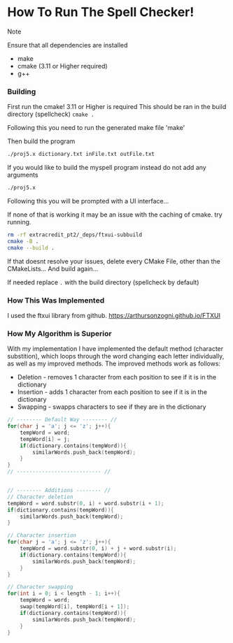 # How To Run The Spell Checker!

> [!NOTE]
> Ensure that all dependencies are installed
>    - make
>    - cmake (3.11 or Higher required)
>    - g++

### Building 
First run the cmake! 3.11 or Higher is required
This should be ran in the build directory (spellcheck)
`cmake .` 

Following this you need to run the generated make file
'make'

Then build the program
```bash
./proj5.x dictionary.txt inFile.txt outFile.txt
```
If you would like to build the myspell program instead do not add any arguments
```bash
./proj5.x
```

Following this you will be prompted with a UI interface...

If none of that is working it may be an issue with the caching of cmake. try running.

```bash
rm -rf extracredit_pt2/_deps/ftxui-subbuild
cmake -B .
cmake --build .
```
If that doesnt resolve your issues, delete every CMake File, other than the CMakeLists...
And build again...


If needed replace `.` with the build directory (spellcheck by default)


### How This Was Implemented
I used the ftxui library from github. https://arthursonzogni.github.io/FTXUI

### How My Algorithm is Superior
With my implementation I have implemented the default method (character substition), which loops through the word changing each letter individually, as well as my improved methods. The improved 
methods work as follows:

- Deletion - removes 1 character from each position to see if it is in the dictionary
- Insertion - adds 1 character from each position to see if it is in the dictionary
- Swapping - swapps characters to see if they are in the dictionary

```cpp
// -------- Default Way -------- //
for(char j = 'a'; j <= 'z'; j++){
    tempWord = word;
    tempWord[i] = j;
    if(dictionary.contains(tempWord)){
        similarWords.push_back(tempWord);
    }
}
// --------------------------- //


// -------- Additions -------- //
// Character deletion
tempWord = word.substr(0, i) + word.substr(i + 1);
if(dictionary.contains(tempWord)){
    similarWords.push_back(tempWord);
}

// Character insertion
for(char j = 'a'; j <= 'z'; j++){
    tempWord = word.substr(0, i) + j + word.substr(i);
    if(dictionary.contains(tempWord)){
        similarWords.push_back(tempWord);
    }
}

// Character swapping
for(int i = 0; i < length - 1; i++){
    tempWord = word;
    swap(tempWord[i], tempWord[i + 1]);
    if(dictionary.contains(tempWord)){
        similarWords.push_back(tempWord);
    }
}
```

